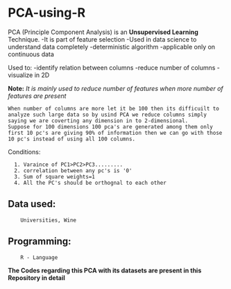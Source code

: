 # PCA-using-R


PCA (Principle Component Analysis) is an **Unsupervised Learning** Technique.
    -It is part of feature selection
    -Used in data science to understand data completely
    -deterministic algorithm
    -applicable only on continuous data
    
 Used to:
    -identify relation between columns
    -reduce number of columns
    -visualize in 2D
    
**Note:**
    *It is mainly used to reduce number of features when more number of features are present*
    
    When number of columns are more let it be 100 then its difficuilt to analyze such large data so by usind PCA we reduce columns simply saying we are coverting any dimension in to 2-dimensional.
    Suppose for 100 dimensions 100 pca's are generated among them only first 10 pc's are giving 90% of information then we can go with those 10 pc's instead of using all 100 columns.
    
 Conditions:
 
      1. Varaince of PC1>PC2>PC3.........
      2. correlation between any pc's is '0'
      3. Sum of square weights=1
      4. All the PC's should be orthognal to each other
      
  
  ## Data used:
        Universities, Wine
   
   
  ## Programming:
        R - Language

**The Codes regarding this PCA with its datasets are present in this Repository in detail**
